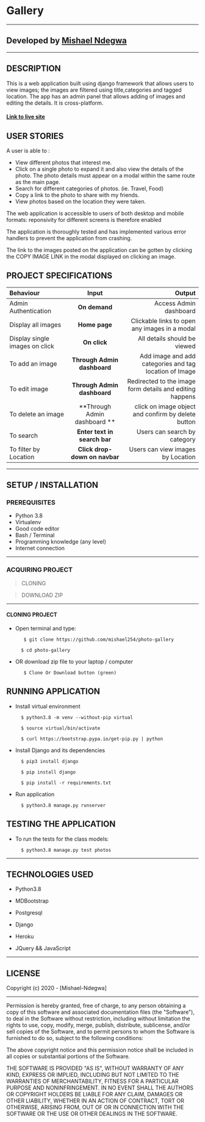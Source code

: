  #  Gallery
---------------------------------------------------------------------------
## Developed by [Mishael Ndegwa](https://github.com/mishael254)
---------------------------------------------------------------------------
## DESCRIPTION
This is a web application built using django framework that allows users to view images; the images are filtered using title,categories and tagged location. The app has an admin panel that allows adding of images and editing the details. It is cross-platform.

#### [Link to live site]()

## USER STORIES
A user is able to :

* View different photos that interest me.
* Click on a single photo to expand it and also view the details of the   photo. The photo details must appear on a modal within the same route as the main page.
* Search for different categories of photos. (ie. Travel, Food)
* Copy a link to the photo to share with my friends.
* View photos based on the location they were taken.

The web application is accessible to users of both desktop and mobile formats: reponsivity for different screens is therefore enabled

The application is thoroughly tested and has implemented various error handlers to prevent the application from crashing.

The link to the images posted on the application can be gotten by clicking the COPY IMAGE LINK in the modal displayed on clicking an image.

## PROJECT SPECIFICATIONS
| Behaviour | Input | Output |
| :---------------- | :---------------: | ------------------: |
| Admin Authentication | **On demand** | Access Admin dashboard |
| Display all images | **Home page** | Clickable links to open any images in a modal |
| Display single images on click | **On  click** | All details should be viewed|
| To add an image  | **Through Admin dashboard** | Add image and add categories and tag location of Image|
| To edit image  | **Through Admin dashboard** | Redirected to the  image form details and editing happens|
| To delete an image  | **Through Admin dashboard ** | click on image object and confirm by delete button|
| To search  | **Enter text in search bar** | Users can search by category|
| To filter by Location  | **Click drop-down on navbar** | Users can view images by Location|

--------------------------------------------------------------------------
## SETUP / INSTALLATION

### PREREQUISITES
* Python 3.8
* Virtualenv
* Good code editor
* Bash / Terminal
* Programming knowledge (any level)
* Internet connection

--------------------------------------------------------------------------
### ACQUIRING PROJECT
> CLONING

> DOWNLOAD ZIP
---------------------------------------------------------------------------
#### CLONING PROJECT
* Open terminal and type:

         $ git clone https://github.com/mishael254/photo-gallery

        $ cd photo-gallery

* OR download zip file to your laptop / computer
    
         $ Clone Or Download button (green)

## RUNNING APPLICATION
* Install virtual environment

        $ python3.8 -m venv --without-pip virtual

        $ source virtual/bin/activate

        $ curl https://bootstrap.pypa.io/get-pip.py | python

* Install Django and its dependencies

        $ pip3 install django

        $ pip install django

        $ pip install -r requirements.txt

* Run application

        $ python3.8 manage.py runserver

## TESTING THE APPLICATION
* To run the tests for the class models:

        $ python3.8 manage.py test photos

--------------------------------------------------------------------------
## TECHNOLOGIES USED
* Python3.8

* MDBootstrap

* Postgresql

* Django

* Heroku

* JQuery && JavaScript

---------------------------------------------------------------------------
## LICENSE

Copyright (c) 2020 - [Mishael-Ndegwa]

---------------------------------------------------------------------
Permission is hereby granted, free of charge, to any person obtaining a copy of this software and associated documentation files (the "Software"), to deal in the Software without restriction, including without limitation the rights to use, copy, modify, merge, publish, distribute, sublicense, and/or sell copies of the Software, and to permit persons to whom the Software is furnished to do so, subject to the following conditions:

The above copyright notice and this permission notice shall be included in all copies or substantial portions of the Software.

THE SOFTWARE IS PROVIDED "AS IS", WITHOUT WARRANTY OF ANY KIND, EXPRESS OR IMPLIED, INCLUDING BUT NOT LIMITED TO THE WARRANTIES OF MERCHANTABILITY, FITNESS FOR A PARTICULAR PURPOSE AND NONINFRINGEMENT. IN NO EVENT SHALL THE AUTHORS OR COPYRIGHT HOLDERS BE LIABLE FOR ANY CLAIM, DAMAGES OR OTHER LIABILITY, WHETHER IN AN ACTION OF CONTRACT, TORT OR OTHERWISE, ARISING FROM, OUT OF OR IN CONNECTION WITH THE SOFTWARE OR THE USE OR OTHER DEALINGS IN THE SOFTWARE.
